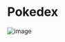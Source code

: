 # Pokedex
![image](https://github.com/Rozenildo2001/Pokedex-Curso/assets/109245547/0b28b13a-a6c6-4a87-9f83-51e3f9b5341d)
